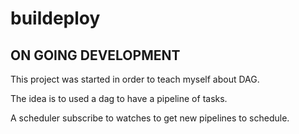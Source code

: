 # buildeploy

## ON  GOING DEVELOPMENT

This project was started  in order to teach myself about DAG.

The idea is to used a dag to have a pipeline of tasks.

A scheduler subscribe to watches to get new pipelines to schedule.